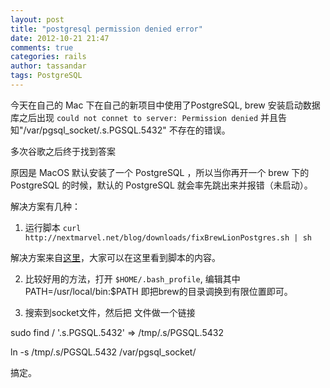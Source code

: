 ```yaml
---
layout: post
title: "postgresql permission denied error"
date: 2012-10-21 21:47
comments: true
categories: rails
author: tassandar
tags: PostgreSQL
---
```


今天在自己的 Mac 下在自己的新项目中使用了PostgreSQL, brew 安装启动数据库之后出现 `could not connet to server: Permission denied` 并且告知"/var/pgsql_socket/.s.PGSQL.5432" 不存在的错误。

多次谷歌之后终于找到答案

原因是 MacOS 默认安装了一个 PostgreSQL ，所以当你再开一个 brew 下的PostgreSQL 的时候，默认的 PostgreSQL 就会率先跳出来并报错（未启动）。

解决方案有几种：

1. 运行脚本 `curl http://nextmarvel.net/blog/downloads/fixBrewLionPostgres.sh | sh`

解决方案来自[这里](http://nextmarvel.net/blog/2011/09/brew-install-postgresql-on-os-x-lion/)，大家可以在这里看到脚本的内容。

2. 比较好用的方法，打开 `$HOME/.bash_profile`, 编辑其中 PATH=/usr/local/bin:$PATH   即把brew的目录调换到有限位置即可。

3. 搜索到socket文件，然后把 文件做一个链接

sudo find / '.s.PGSQL.5432'
=>  /tmp/.s/PGSQL.5432

ln -s /tmp/.s/PGSQL.5432 /var/pgsql_socket/

搞定。
